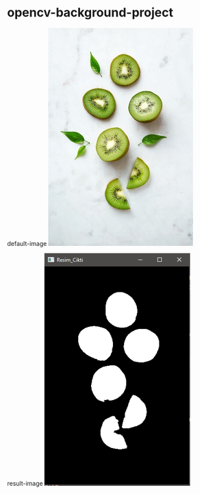 # opencv-background-project
default-image <img src="https://github.com/mustafaatakli/opencv-background-project/blob/main/image.jpeg" width="auto">

result-image <img src="https://github.com/mustafaatakli/opencv-background-project/blob/main/Ekran%20Al%C4%B1nt%C4%B1s%C4%B13.PNG" width="auto">
